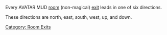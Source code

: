 Every AVATAR MUD [room](:Category:_Rooms.md "wikilink") (non-magical)
[exit](:Category:_Room_Exits.md "wikilink") leads in one of six
directions.

These directions are north, east, south, west, up, and down.

[Category: Room Exits](Category:_Room_Exits "wikilink")
